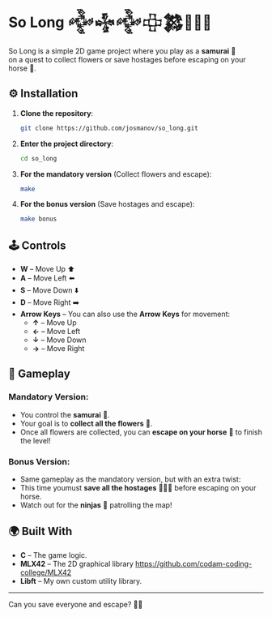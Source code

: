 # So Long 𒅒𒈔𒅒𒇫𒄆🥷🏼🎎

So Long is a simple 2D game project where you play as a **samurai** 👹  
on a quest to collect flowers or save hostages before escaping on your horse 🐴.

## ⚙️ Installation

1. **Clone the repository**:

    ```bash
    git clone https://github.com/josmanov/so_long.git
    ```

2. **Enter the project directory**:

    ```bash
    cd so_long
    ```

3. **For the mandatory version** (Collect flowers and escape):

    ```bash
    make
    ```

4. **For the bonus version** (Save hostages and escape):

    ```bash
    make bonus
    ```
## 🕹️ Controls

- **W** – Move Up ⬆️  
- **A** – Move Left ⬅️  
- **S** – Move Down ⬇️  
- **D** – Move Right ➡️  
- **Arrow Keys** – You can also use the **Arrow Keys** for movement:
  - **↑** – Move Up
  - **←** – Move Left
  - **↓** – Move Down
  - **→** – Move Right

## 👾 Gameplay

### **Mandatory Version**:
- You control the **samurai** 👹.
- Your goal is to **collect all the flowers** 🌸.
- Once all flowers are collected, you can **escape on your horse** 🐴 to finish the level!

### **Bonus Version**:
- Same gameplay as the mandatory version, but with an extra twist: 
- This time youmust **save all the hostages** 🧑‍🤝‍🧑 before escaping on your horse.
- Watch out for the **ninjas** 🥷 patrolling the map!

## 🌍 Built With
- **C** – The game logic.
- **MLX42** – The 2D graphical library https://github.com/codam-coding-college/MLX42
- **Libft** – My own custom utility library.

---

Can you save everyone and escape? 🐴💨
